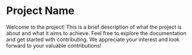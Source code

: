 # Project Name

Welcome to the project! This is a brief description of what the project is about and what it aims to achieve. Feel free to explore the documentation and get started with contributing. We appreciate your interest and look forward to your valuable contributions!